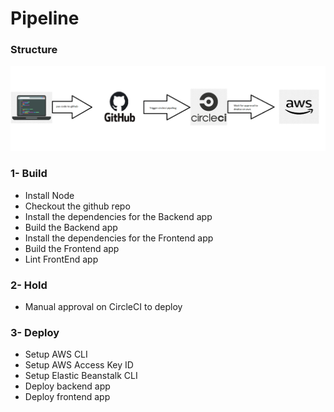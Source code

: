 # Pipeline


### Structure 

![Screenshot](./Screenshots/pipediagarm.png)

### 1-  Build

- Install Node
- Checkout the github repo 
- Install the dependencies for the Backend app
- Build the Backend app
- Install the dependencies for the Frontend app
- Build the Frontend app
- Lint FrontEnd app

### 2- Hold

- Manual approval on CircleCI to deploy

### 3- Deploy 

- Setup AWS CLI
- Setup AWS Access Key ID
- Setup Elastic Beanstalk CLI
- Deploy backend app
- Deploy frontend app

